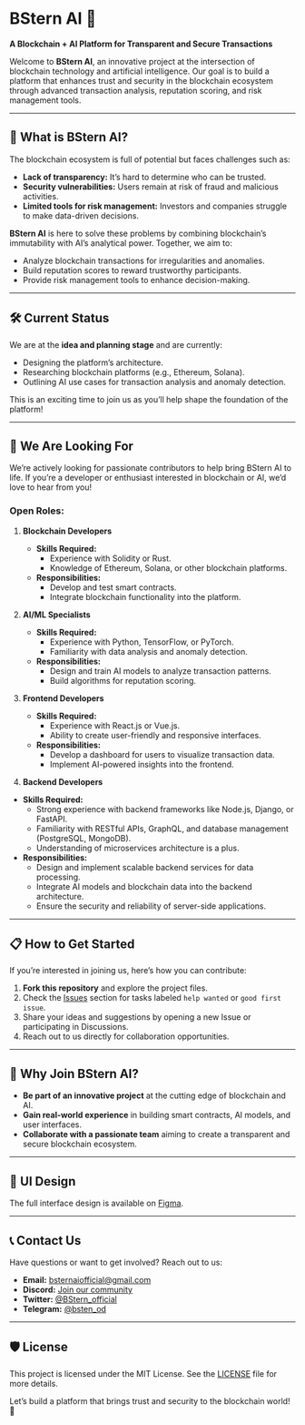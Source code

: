 # BStern AI 🚀  
**A Blockchain + AI Platform for Transparent and Secure Transactions**  

Welcome to **BStern AI**, an innovative project at the intersection of blockchain technology and artificial intelligence. Our goal is to build a platform that enhances trust and security in the blockchain ecosystem through advanced transaction analysis, reputation scoring, and risk management tools.  

---

## 🌟 **What is BStern AI?**  
The blockchain ecosystem is full of potential but faces challenges such as:  
- **Lack of transparency:** It’s hard to determine who can be trusted.  
- **Security vulnerabilities:** Users remain at risk of fraud and malicious activities.  
- **Limited tools for risk management:** Investors and companies struggle to make data-driven decisions.  

**BStern AI** is here to solve these problems by combining blockchain’s immutability with AI’s analytical power. Together, we aim to:  
- Analyze blockchain transactions for irregularities and anomalies.  
- Build reputation scores to reward trustworthy participants.  
- Provide risk management tools to enhance decision-making.  

---

## 🛠️ **Current Status**  
We are at the **idea and planning stage** and are currently:  
- Designing the platform’s architecture.  
- Researching blockchain platforms (e.g., Ethereum, Solana).  
- Outlining AI use cases for transaction analysis and anomaly detection.  

This is an exciting time to join us as you’ll help shape the foundation of the platform!  

---

## 🤝 **We Are Looking For**  
We’re actively looking for passionate contributors to help bring BStern AI to life. If you’re a developer or enthusiast interested in blockchain or AI, we’d love to hear from you!  

### **Open Roles:**  
1. **Blockchain Developers**  
   - **Skills Required:**  
     - Experience with Solidity or Rust.  
     - Knowledge of Ethereum, Solana, or other blockchain platforms.  
   - **Responsibilities:**  
     - Develop and test smart contracts.  
     - Integrate blockchain functionality into the platform.  

2. **AI/ML Specialists**  
   - **Skills Required:**  
     - Experience with Python, TensorFlow, or PyTorch.  
     - Familiarity with data analysis and anomaly detection.  
   - **Responsibilities:**  
     - Design and train AI models to analyze transaction patterns.  
     - Build algorithms for reputation scoring.  

3. **Frontend Developers**  
   - **Skills Required:**  
     - Experience with React.js or Vue.js.  
     - Ability to create user-friendly and responsive interfaces.  
   - **Responsibilities:**  
     - Develop a dashboard for users to visualize transaction data.  
     - Implement AI-powered insights into the frontend.
  
  4. **Backend Developers**  
   - **Skills Required:**  
     - Strong experience with backend frameworks like Node.js, Django, or FastAPI.  
     - Familiarity with RESTful APIs, GraphQL, and database management (PostgreSQL, MongoDB).  
     - Understanding of microservices architecture is a plus.  
   - **Responsibilities:**  
     - Design and implement scalable backend services for data processing.  
     - Integrate AI models and blockchain data into the backend architecture.  
     - Ensure the security and reliability of server-side applications.    

---

## 📋 **How to Get Started**  
If you’re interested in joining us, here’s how you can contribute:  
1. **Fork this repository** and explore the project files.  
2. Check the [Issues](https://github.com/MARTINN25/BSternAI/issues) section for tasks labeled `help wanted` or `good first issue`.  
3. Share your ideas and suggestions by opening a new Issue or participating in Discussions.  
4. Reach out to us directly for collaboration opportunities.  

---

## 🌱 **Why Join BStern AI?**  
- **Be part of an innovative project** at the cutting edge of blockchain and AI.  
- **Gain real-world experience** in building smart contracts, AI models, and user interfaces.  
- **Collaborate with a passionate team** aiming to create a transparent and secure blockchain ecosystem.  

---

## 🎨 UI Design
The full interface design is available on [Figma](https://www.figma.com/design/kGLfIuBbkTbyBj4RGoKCEn/Interface-design-BSternAI?node-id=0-1&t=CNWOBDblE100Si0g-1).

---

## 📞 **Contact Us**  
Have questions or want to get involved? Reach out to us:  
- **Email:** [bsternaiofficial@gmail.com](mailto:bsternaiofficial@gmail.com)  
- **Discord:** [Join our community](https://discord.gg/BBZhA5rxkh)  
- **Twitter:** [@BStern_official](https://twitter.com/BSternAI)
- **Telegram:** [@bsten_od](https://t.me/bsten_od)

---

## 🛡️ **License**  
This project is licensed under the MIT License. See the [LICENSE](LICENSE) file for more details.  

Let’s build a platform that brings trust and security to the blockchain world! 🚀  
